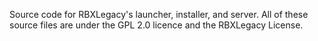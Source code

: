 Source code for RBXLegacy's launcher, installer, and server. All of these source files are under the GPL 2.0 licence and the RBXLegacy License. 
